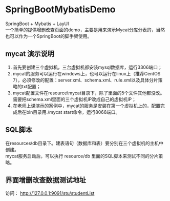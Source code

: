 # SpringBootMybatisDemo
SpringBoot + Mybatis + LayUI <br/>
一个简单的提供增删改查页面的demo，主要是用来演示Mycat分库分表的，当然也可以作为一个SpringBoot的脚手架使用。

## mycat 演示说明
1. 首先要创建三个虚拟机，三台虚拟机都安装mysql数据库，运行3306端口；
2. mycat的服务可以运行在windows上，也可以运行在linux上（推荐CentOS 7），必须修改的配置：server.xml、schema.xml、rule.xml以及具体分片策略的txt配置；
3. mycat配置文件在resource\mycat目录下，除了里面的5个文件其他都没改。需要把schema.xml里面的三个虚拟机IP改成自己的虚拟机IP；
4. 在老师上课演示的案例中，mycat的服务是安装在第一个虚拟机上的，配置完成后在bin目录用./mycat start命令，运行8066端口。

## SQL脚本
在resources\db目录下。建表语句（数据库和表）要分别在三个虚拟机的主机中创建。<br/>
mycat服务启动后，可以执行 resource/db 里面的SQL脚本来测试不同的分片策略。

## 界面增删改查数据测试地址
访问：
http://127.0.0.1:9091/stu/studentList